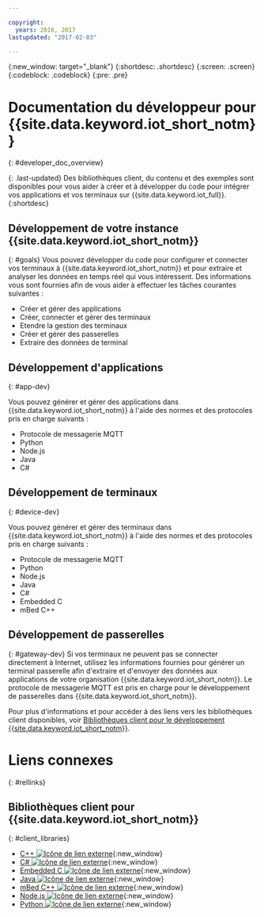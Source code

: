 ```yaml
---

copyright:
  years: 2016, 2017
lastupdated: "2017-02-03"

---
```


{:new_window: target="_blank"}
{:shortdesc: .shortdesc}
{:screen: .screen}
{:codeblock: .codeblock}
{:pre: .pre}

# Documentation du développeur pour {{site.data.keyword.iot_short_notm}}
{: #developer_doc_overview}

{: .last-updated}
Des bibliothèques client, du contenu et des exemples sont disponibles pour vous aider à créer et à développer du code pour intégrer vos applications et vos terminaux sur {{site.data.keyword.iot_full}}.
{:shortdesc}


## Développement de votre instance {{site.data.keyword.iot_short_notm}}
{: #goals}
Vous pouvez développer du code pour configurer et connecter vos terminaux à {{site.data.keyword.iot_short_notm}} et pour extraire et analyser les données en temps réel qui vous intéressent. Des informations vous sont fournies afin de vous aider à effectuer les tâches courantes suivantes :

-  Créer et gérer des applications
-  Créer, connecter et gérer des terminaux
-  Etendre la gestion des terminaux
-  Créer et gérer des passerelles
-  Extraire des données de terminal


## Développement d'applications
{: #app-dev}

Vous pouvez générer et gérer des applications dans {{site.data.keyword.iot_short_notm}} à l'aide des normes et des protocoles pris en charge suivants :

- Protocole de messagerie MQTT
- Python
- Node.js
- Java
- C#

## Développement de terminaux
{: #device-dev}

Vous pouvez générer et gérer des terminaux dans {{site.data.keyword.iot_short_notm}} à l'aide des normes et des protocoles pris en charge suivants :

- Protocole de messagerie MQTT
- Python
- Node.js
- Java
- C#
- Embedded C
- mBed C++

## Développement de passerelles
{: #gateway-dev}
Si vos terminaux ne peuvent pas se connecter directement à Internet, utilisez les informations fournies pour générer un terminal passerelle afin d'extraire et d'envoyer des données aux applications de votre organisation {{site.data.keyword.iot_short_notm}}.
Le protocole de messagerie MQTT est pris en charge pour le développement de passerelles dans {{site.data.keyword.iot_short_notm}}.

Pour plus d'informations et pour accéder à des liens vers les bibliothèques client disponibles, voir [Bibliothèques client pour le développement {{site.data.keyword.iot_short_notm}}](iot_platform_client_lib.html).

# Liens connexes
{: #rellinks}

## Bibliothèques client pour {{site.data.keyword.iot_short_notm}}
{: #client_libraries}

* [C++ ![Icône de lien externe](../../icons/launch-glyph.svg)](https://github.com/ibm-watson-iot/iot-cpp){:new_window}
* [C# ![Icône de lien externe](../../icons/launch-glyph.svg)](https://github.com/ibm-watson-iot/iot-csharp){:new_window}
* [Embedded C ![Icône de lien externe](../../icons/launch-glyph.svg)](https://github.com/ibm-watson-iot/iot-embeddedc){:new_window}
* [Java ![Icône de lien externe](../../icons/launch-glyph.svg)](https://github.com/ibm-watson-iot/iot-java){:new_window}
* [mBed C++ ![Icône de lien externe](../../icons/launch-glyph.svg)](https://developer.mbed.org/teams/IBM_IoT/code/IBMIoTF/){:new_window}
* [Node.js ![Icône de lien externe](../../icons/launch-glyph.svg)](https://github.com/ibm-watson-iot/iot-nodejs){:new_window}
* [Python ![Icône de lien externe](../../icons/launch-glyph.svg)](https://github.com/ibm-watson-iot/iot-python){:new_window}
